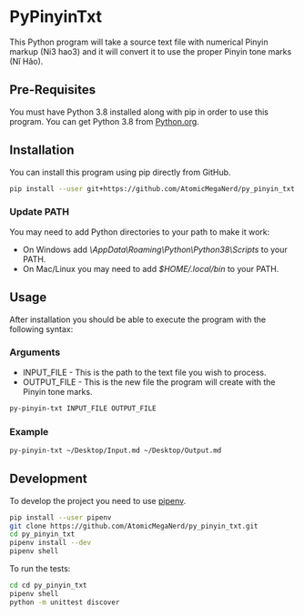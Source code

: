 # PyPinyinTxt

This Python program will take a source text file with numerical Pinyin markup (Ni3
hao3) and it will convert it to use the proper Pinyin tone marks (Nǐ Hǎo).

## Pre-Requisites

You must have Python 3.8 installed along with pip in order to use this program. You
can get Python 3.8 from [Python.org](https://python.org).

## Installation

You can install this program using pip directly from GitHub.

```bash
pip install --user git+https://github.com/AtomicMegaNerd/py_pinyin_txt.git#egg=py_pinyin_txt
```

### Update PATH

You may need to add Python directories to your path to make it work:

* On Windows add *\AppData\Roaming\Python\Python38\Scripts* to your PATH.
* On Mac/Linux you may need to add *$HOME/.local/bin* to your PATH.

## Usage

After installation you should be able to execute the program with the following syntax:

### Arguments

* INPUT_FILE - This is the path to the text file you wish to process.
* OUTPUT_FILE - This is the new file the program will create with the Pinyin tone 
marks.

```bash
py-pinyin-txt INPUT_FILE OUTPUT_FILE
```

### Example

```bash
py-pinyin-txt ~/Desktop/Input.md ~/Desktop/Output.md
```

## Development

To develop the project you need to use [pipenv](https://github.com/pypa/pipenv).

```bash
pip install --user pipenv
git clone https://github.com/AtomicMegaNerd/py_pinyin_txt.git
cd py_pinyin_txt
pipenv install --dev
pipenv shell
```

To run the tests:

```bash
cd cd py_pinyin_txt
pipenv shell
python -m unittest discover
```
